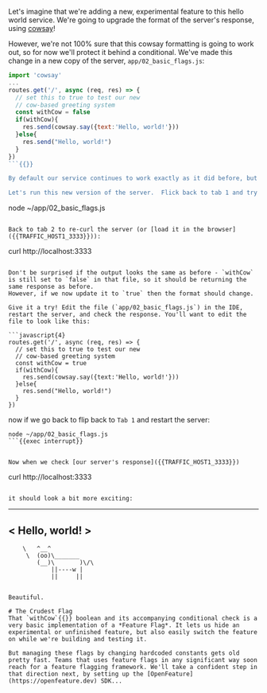 Let's imagine that we're adding a new, experimental feature to this hello world service. We're going to upgrade the format of the server's response, using [cowsay](https://www.npmjs.com/package/cowsay)!

However, we're not 100% sure that this cowsay formatting is going to work out, so for now we'll protect it behind a conditional. We've made this change in a new copy of the server, `app/02_basic_flags.js`:

```javascript
import 'cowsay'
...
routes.get('/', async (req, res) => {
  // set this to true to test our new
  // cow-based greeting system
  const withCow = false
  if(withCow){
    res.send(cowsay.say({text:'Hello, world!'}))
  }else{
    res.send("Hello, world!")
  }
})
```{{}}

By default our service continues to work exactly as it did before, but if we change `withCow` to `true`, our new formatting will come to life.

Let's run this new version of the server.  Flick back to tab 1 and try out the new code:

```
node ~/app/02_basic_flags.js
```{{exec interrupt}}

Back to tab 2 to re-curl the server (or [load it in the browser]({{TRAFFIC_HOST1_3333}})):

```
curl http://localhost:3333
```{{exec}}

Don't be surprised if the output looks the same as before - `withCow` is still set to `false` in that file, so it should be returning the same response as before.
However, if we now update it to `true` then the format should change. 

Give it a try! Edit the file (`app/02_basic_flags.js`) in the IDE, restart the server, and check the response. You'll want to edit the file to look like this:

```javascript{4}
routes.get('/', async (req, res) => {
  // set this to true to test our new
  // cow-based greeting system
  const withCow = true
  if(withCow){
    res.send(cowsay.say({text:'Hello, world!'}))
  }else{
    res.send("Hello, world!")
  }
})
```

now if we go back to flip back to `Tab 1` and restart the server:
```
node ~/app/02_basic_flags.js
```{{exec interrupt}}


Now when we check [our server's response]({{TRAFFIC_HOST1_3333}})

```
curl http://localhost:3333
```{{exec}}

it should look a bit more exciting:

```
 _______________
< Hello, world! >
 ---------------
        \   ^__^
         \  (oo)\_______
            (__)\       )\/\
                ||----w |
                ||     ||
```{{}}

Beautiful.

# The Crudest Flag
That `withCow`{{}} boolean and its accompanying conditional check is a very basic implementation of a *Feature Flag*. It lets us hide an experimental or unfinished feature, but also easily switch the feature on while we're building and testing it. 

But managing these flags by changing hardcoded constants gets old pretty fast. Teams that uses feature flags in any significant way soon reach for a feature flagging framework. We'll take a confident step in that direction next, by setting up the [OpenFeature](https://openfeature.dev) SDK...
